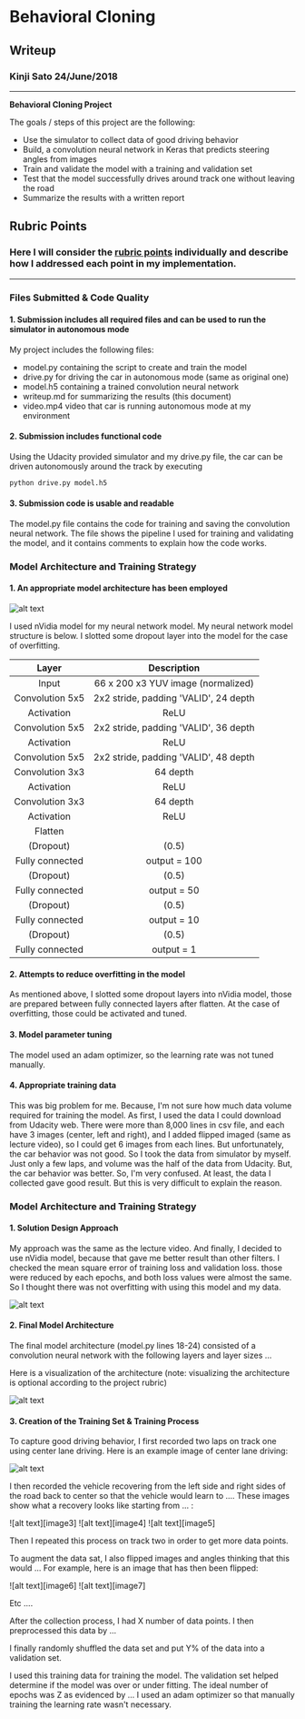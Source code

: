 # **Behavioral Cloning** 

## Writeup

### Kinji Sato 24/June/2018

---

**Behavioral Cloning Project**

The goals / steps of this project are the following:
* Use the simulator to collect data of good driving behavior
* Build, a convolution neural network in Keras that predicts steering angles from images
* Train and validate the model with a training and validation set
* Test that the model successfully drives around track one without leaving the road
* Summarize the results with a written report


[//]: # (Image References)

[image1]: ./images/nVidia_model.png "nVidia model"
[image2]: ./images/mseLossVsEpochs.png "mse loss"


## Rubric Points
### Here I will consider the [rubric points](https://review.udacity.com/#!/rubrics/432/view) individually and describe how I addressed each point in my implementation.  

---
### Files Submitted & Code Quality

#### 1. Submission includes all required files and can be used to run the simulator in autonomous mode

My project includes the following files:
* model.py containing the script to create and train the model
* drive.py for driving the car in autonomous mode (same as original one)
* model.h5 containing a trained convolution neural network 
* writeup.md for summarizing the results (this document)
* video.mp4 video that car is running autonomous mode at my environment

#### 2. Submission includes functional code
Using the Udacity provided simulator and my drive.py file, the car can be driven autonomously around the track by executing 
```sh
python drive.py model.h5
```

#### 3. Submission code is usable and readable

The model.py file contains the code for training and saving the convolution neural network. The file shows the pipeline I used for training and validating the model, and it contains comments to explain how the code works.

### Model Architecture and Training Strategy

#### 1. An appropriate model architecture has been employed

![alt text][image1]

I used nVidia model for my neural network model. My neural network model structure is below.
I slotted some dropout layer into the model for the case of overfitting.

| Layer         		|     Description	        					| 
|:---------------------:|:---------------------------------------------:| 
| Input         		| 66 x 200 x3 YUV image (normalized)  							| 
| Convolution 5x5     	| 2x2 stride, padding 'VALID', 24 depth 	|
| Activation					|	ReLU									|
| Convolution 5x5     	| 2x2 stride, padding 'VALID', 36 depth 	|
| Activation					|	ReLU									|
| Convolution 5x5     	| 2x2 stride, padding 'VALID', 48 depth 	|
| Convolution 3x3	    | 64 depth 	|
| Activation					|	ReLU									|
| Convolution 3x3	    | 64 depth 	|
| Activation					|	ReLU									|
| Flatten		|       									|
| (Dropout)					|	(0.5)									|
| Fully connected		| output = 100       									|
| (Dropout)					|	(0.5)									|
| Fully connected		| output = 50       									|
| (Dropout)					|	(0.5)									|
| Fully connected		| output = 10      									|
| (Dropout)					|	(0.5)									|
| Fully connected		| output = 1      									|


#### 2. Attempts to reduce overfitting in the model

As mentioned above, I slotted some dropout layers into nVidia model, those are prepared between fully connected layers after flatten. At the case of overfitting, those could be activated and tuned.

#### 3. Model parameter tuning

The model used an adam optimizer, so the learning rate was not tuned manually.

#### 4. Appropriate training data

This was big problem for me. Because, I'm not sure how much data volume required for training the model. As first, I used the data I could download from Udacity web. There were more than 8,000 lines in csv file, and each have 3 images (center, left and right), and I added flipped imaged (same as lecture video), so I could get 6 images from each lines. But unfortunately, the car behavior was not good. So I took the data from simulator by myself. Just only a few laps, and volume was the half of the data from Udacity. But, the car behavior was better.
So, I'm very confused. At least, the data I collected gave good result. But this is very difficult to explain the reason.


### Model Architecture and Training Strategy

#### 1. Solution Design Approach

My approach was the same as the lecture video. And finally, I decided to use nVidia model, because that gave me better result than other filters. 
I checked the mean square error of training loss and validation loss. those were reduced by each epochs, and both loss values were almost the same. So I thought there was not overfitting with using this model and my data.

![alt text][image2]

#### 2. Final Model Architecture

The final model architecture (model.py lines 18-24) consisted of a convolution neural network with the following layers and layer sizes ...

Here is a visualization of the architecture (note: visualizing the architecture is optional according to the project rubric)

![alt text][image1]

#### 3. Creation of the Training Set & Training Process

To capture good driving behavior, I first recorded two laps on track one using center lane driving. Here is an example image of center lane driving:

![alt text][image2]

I then recorded the vehicle recovering from the left side and right sides of the road back to center so that the vehicle would learn to .... These images show what a recovery looks like starting from ... :

![alt text][image3]
![alt text][image4]
![alt text][image5]

Then I repeated this process on track two in order to get more data points.

To augment the data sat, I also flipped images and angles thinking that this would ... For example, here is an image that has then been flipped:

![alt text][image6]
![alt text][image7]

Etc ....

After the collection process, I had X number of data points. I then preprocessed this data by ...


I finally randomly shuffled the data set and put Y% of the data into a validation set. 

I used this training data for training the model. The validation set helped determine if the model was over or under fitting. The ideal number of epochs was Z as evidenced by ... I used an adam optimizer so that manually training the learning rate wasn't necessary.
